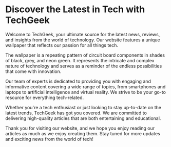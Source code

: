 <!--font:Poppins-->

# Discover the Latest in Tech with TechGeek

Welcome to TechGeek, your ultimate source for the latest news, reviews, and insights from the world of technology. Our website features a unique wallpaper that reflects our passion for all things tech.

The wallpaper is a repeating pattern of circuit board components in shades of black, grey, and neon green. It represents the intricate and complex nature of technology and serves as a reminder of the endless possibilities that come with innovation.

Our team of experts is dedicated to providing you with engaging and informative content covering a wide range of topics, from smartphones and laptops to artificial intelligence and virtual reality. We strive to be your go-to resource for everything tech-related.

Whether you're a tech enthusiast or just looking to stay up-to-date on the latest trends, TechGeek has got you covered. We are committed to delivering high-quality articles that are both entertaining and educational.

Thank you for visiting our website, and we hope you enjoy reading our articles as much as we enjoy creating them. Stay tuned for more updates and exciting news from the world of tech!

<!--

Write me markdown content of website with wallpaper:

"A repeating pattern of circuit board components, in shades of black, grey, and neon green."

The header of the page should not be copy of the text but rather a real content of the website which is using this wallpaper.


---


# TechGeek - Your Ultimate Tech Resource

Welcome to TechGeek, your ultimate destination for all things tech! Our website is dedicated to providing you with the latest news, reviews, and insights from the world of technology.

## Wallpaper

Our website features a unique wallpaper that reflects our passion for technology. The wallpaper is a repeating pattern of circuit board components, in shades of black, grey, and neon green. It represents the intricate and complex nature of technology, and reminds us of the endless possibilities that come with innovation.

We hope you enjoy browsing our website and reading our content as much as we enjoy creating it. Stay tuned for more updates and exciting news from the world of tech!


---


Heading is too long, rewrite whole content.


---


# TechGeek - Your Ultimate Tech Resource

TechGeek is your go-to source for the latest news, reviews, and insights from the world of technology. Our website features a unique wallpaper that reflects our passion for all things tech.

The wallpaper consists of a repeating pattern of circuit board components in shades of black, grey, and neon green. It represents the intricate and complex nature of technology and serves as a reminder of the endless possibilities that come with innovation.

We strive to provide our readers with engaging and informative content that covers a wide range of topics, from smartphones and laptops to artificial intelligence and virtual reality. Whether you're a tech enthusiast or just looking to stay up-to-date on the latest trends, TechGeek has got you covered.

Thank you for visiting our website, and we hope you enjoy reading our articles as much as we enjoy creating them. Stay tuned for more updates and exciting news from the world of tech!


---


Heading is too long, rewrite whole content.


---


# Your Ultimate Tech Resource - TechGeek

Welcome to TechGeek, your ultimate destination for the latest news, reviews, and insights from the world of technology. Our website features a unique wallpaper that reflects our passion for all things tech.

The wallpaper consists of a repeating pattern of circuit board components in shades of black, grey, and neon green. It represents the intricate and complex nature of technology and serves as a reminder of the endless possibilities that come with innovation.

At TechGeek, we strive to provide our readers with engaging and informative content that covers a wide range of topics, from smartphones and laptops to artificial intelligence and virtual reality. Our team of experts is dedicated to delivering high-quality articles that are both entertaining and educational.

Whether you're a tech enthusiast or just looking to stay up-to-date on the latest trends, TechGeek has got you covered. We are committed to being your ultimate tech resource and helping you navigate the ever-changing landscape of technology.

Thank you for visiting our website, and we hope you enjoy reading our articles as much as we enjoy creating them. Stay tuned for more updates and exciting news from the world of tech!


---


Heading is too long, rewrite whole content.


---


# Discover the Latest in Tech with TechGeek

Welcome to TechGeek, your ultimate source for the latest news, reviews, and insights from the world of technology. Our website features a unique wallpaper that reflects our passion for all things tech.

The wallpaper is a repeating pattern of circuit board components in shades of black, grey, and neon green. It represents the intricate and complex nature of technology and serves as a reminder of the endless possibilities that come with innovation.

Our team of experts is dedicated to providing you with engaging and informative content covering a wide range of topics, from smartphones and laptops to artificial intelligence and virtual reality. We strive to be your go-to resource for everything tech-related.

Whether you're a tech enthusiast or just looking to stay up-to-date on the latest trends, TechGeek has got you covered. We are committed to delivering high-quality articles that are both entertaining and educational.

Thank you for visiting our website, and we hope you enjoy reading our articles as much as we enjoy creating them. Stay tuned for more updates and exciting news from the world of tech!


---


Write me a Google font which is best fitting for the website.

Pick from the list:
- Open Sans
- Roboto
- Alegreya
- Lato
- Raleway
- Exo 2
- Poppins
- Orbitron
- Inter
- IBM Plex Sans
- Montserrat
- Futura
- Dancing Script
- Barlow Condensed
- Playfair Display
- Lobster
- Great Vibes


Write just the font name nothing else.


---


Poppins

-->
